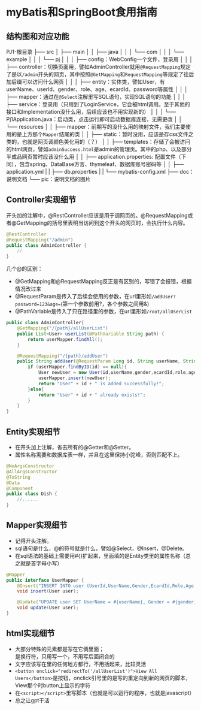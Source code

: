 # myBatis和SpringBoot食用指南


## 结构图和对应功能

PJ1-根目录
├── src
│   ├── main
│   │   ├── java
│   │   │   └── com
│   │   │       └── example
│   │   │           └── pj
│   │   │               ├── config：WebConfig一个文件，登录用
│   │   │               ├── controller：切换页面用，譬如AdminController就用`@RequestMapping`规定了是以`/admin`开头的网页，其中按照`@GetMapping`和`RequestMapping`等规定了往后加后缀可以访问什么网页
│   │   │               ├── entity：实体类，譬如User，有userName、userId、gender、role、age、ecardId、password等属性
│   │   │               ├── mapper：通过在`@Select`注解里写SQL语句，实现SQL语句的功能
│   │   │               ├── service：登录用（只用到了LoginService，它会被html调用。至于其他的接口和Implementation没什么用，后续应该也不用实现新的）
│   │   │               └── Pj1Application.java：启动类，点击运行即可启动数据库连接，无需更改
│   │   └── resources
│   │       ├── mapper：前期写的没什么用的映射文件，我们主要使用的是上方那个`Mapper`结尾的类
│   │       ├── static：暂时没用，应该是存css文件之类的，也就是网页调颜色美化用的（？）
│   │       ├── templates：存储了会被访问的html网页，譬如`adminSuccess.html`是admin的管理页。其中的php、以及部分半成品网页暂时应该没什么用
│   │       ├── application.properties: 配置文件（下同），包含spring、DataBase方言、thymeleaf、数据库账号密码等
│   │       ├── application.yml
|   |       ├── db.properties
|   |       └── mybatis-config.xml
├── doc：说明文档
└── pic：说明文档的图片


## Controller实现细节

开头加的注解中，@RestController应该是用于调网页的。@RequestMapping或者@GetMapping的括号里表明当访问到这个开头的网页时，会执行什么内容。
```java
@RestController
@RequestMapping("/admin")
public class AdminController {
    //  
}
```

几个@的区别：
+ @GetMapping和@RequestMapping反正是有区别的，写错了会报错，根据情况改过来
+ @RequestParam是传入了后续会使用的参数，在url里形如`/addUser?password=123&age=`(第一个参数前用?，各个参数之间用&)
+ @PathVariable是传入了只在路径里的参数，在url里形如`/root/allUserList`
```java
public class AdminController{
    @GetMapping("/{path}/allUserList")
    public List<User> userList(@PathVariable String path) {
        return userMapper.findAll();
    }

    @RequestMapping("/{path}/addUser")
    public String addUser(@RequestParam Long id, String userName, String gender, Long ecardId, String role, Integer age,String password, @PathVariable String path) {
        if (userMapper.findByID(id) == null){
            User newUser = new User(id,userName,gender,ecardId,role,age,password);
            userMapper.insert(newUser);
            return "User" + id + " is added successfully!";
        }else{
            return "User" + id + " already exists!";
        }
    }
}
```

## Entity实现细节

+ 在开头加上注解，省去所有的@Getter和@Setter。
+ 属性名称需要和数据库表一样，并且在这里保持小驼峰，否则匹配不上。
```java
@NoArgsConstructor
@AllArgsConstructor
@ToString
@Data
@Component
public class Dish {
    //...... 
}
```

## Mapper实现细节

+ 记得开头注解。 
+ sql语句是什么，@的符号就是什么，譬如@Select，@Insert，@Delete。
+ 在sql语法的基础上需要用#{}扩起来，里面填的是Entity类里的属性名称（总之就是首字母小写）

```java
@Mapper
public interface UserMapper {
    @Insert("INSERT INTO user (UserId,UserName,Gender,EcardId,Role,Age,Password) VALUES (#{userID},#{userName},#{gender},#{ecardID},#{role},#{age},#{password})")
    void insert(User user);

    @Update("UPDATE user SET UserName = #{userName}, Gender = #{gender}, EcardID = #{ecardID}, Role = #{role}, Age = #{age}, Password = #{password} WHERE UserID = #{userID}")
    void update(User user);
}
```


## html实现细节

+ 大部分特殊的元素都是<xx>写在它俩里面</xx>；<br>是换行符，只用写一个，不用写后面闭合的
+ 文字应该写在<body>里的任何地方都行，不用括起来，比较灵活
+ `<button onclick="redirectTo('/allUserList')">View All Users</button>`是按钮，onclick引号里的是写的重定向到新的网页的脚本，View那个时button上显示的字符
+ 在`<script></script>`里写脚本（也就是可以运行的程序，也就是javascript）
+ 总之让gpt干活
